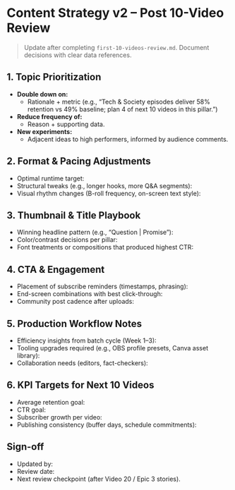 # Content Strategy v2 – Post 10-Video Review

> Update after completing `first-10-videos-review.md`. Document decisions with clear data references.

## 1. Topic Prioritization
- **Double down on:**  
  - Rationale + metric (e.g., “Tech & Society episodes deliver 58% retention vs 49% baseline; plan 4 of next 10 videos in this pillar.”)
- **Reduce frequency of:**  
  - Reason + supporting data.
- **New experiments:**  
  - Adjacent ideas to high performers, informed by audience comments.

## 2. Format & Pacing Adjustments
- Optimal runtime target:  
- Structural tweaks (e.g., longer hooks, more Q&A segments):  
- Visual rhythm changes (B-roll frequency, on-screen text style):  

## 3. Thumbnail & Title Playbook
- Winning headline pattern (e.g., “Question | Promise”):  
- Color/contrast decisions per pillar:  
- Font treatments or compositions that produced highest CTR:  

## 4. CTA & Engagement
- Placement of subscribe reminders (timestamps, phrasing):  
- End-screen combinations with best click-through:  
- Community post cadence after uploads:  

## 5. Production Workflow Notes
- Efficiency insights from batch cycle (Week 1–3):  
- Tooling upgrades required (e.g., OBS profile presets, Canva asset library):  
- Collaboration needs (editors, fact-checkers):  

## 6. KPI Targets for Next 10 Videos
- Average retention goal:  
- CTR goal:  
- Subscriber growth per video:  
- Publishing consistency (buffer days, schedule commitments):  

## Sign-off
- Updated by:  
- Review date:  
- Next review checkpoint (after Video 20 / Epic 3 stories).
